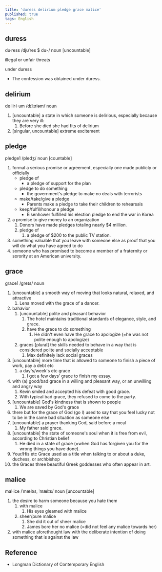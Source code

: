 ```yaml
---
title: 'duress delirium pledge grace malice'
published: true
tags: English
---
```


## duress

du·ress /djʊˈres $ dʊ-/ noun [uncountable]

illegal or unfair threats

under duress

- The confession was obtained under duress.

## delirium

de·lir·i·um /dɪˈlɪriəm/ noun

1. [uncountable] a state in which someone is delirious, especially because
   they are very ill:
   1. Before she died she had fits of delirium
2. [singular, uncountable] extreme excitement

## pledge

pledge1 /pledʒ/ noun [countable]

1. formal a serious promise or agreement, especially one made publicly or
   officially
   - pledge of
     - a pledge of support for the plan
   - pledge to do something
     - the government's pledge to make no deals with terrorists
   - make/take/give a pledge
     - Parents make a pledge to take their children to rehearsals
   - keep/fulfil/honour a pledge
     - Eisenhower fulfilled his election pledge to end the war in Korea
2. a promise to give money to an organization
   1. Donors have made pledges totaling nearly $4 million.
   2. pledge of
      1. a pledge of $200 to the public TV station.
3. something valuable that you leave with someone else as proof that you will do
   what you have agreed to do
4. someone who has promised to become a member of a fraternity or sorority at an
   American university.

## grace

grace1 /ɡreɪs/ noun

1. [uncountable] a smooth way of moving that looks natural, relaxed, and attractive
   1. Lena moved with the grace of a dancer.
2. bahavior
   1. [uncountable] polite and pleasant behavior
      1. The hotel maintains traditional standards of elegance, style, and grace.
      2. have the grace to do something
         1. He didn't even have the grace to apologize (=he was not polite
            enough to apologize)
   2. graces [plural] the skills needed to behave in a way that is considered
      polite and socially acceptable
      1. Max definitely lack social graces
3. [uncountable] more time that is allowed to someone to finish a piece of work,
   pay a debt etc
   1. a day's/week's etc grace
      1. I got a few days' grace to finish my essay.
4. with (a) good/bad grace in a willing and pleasant way, or an unwilling and
   angry way
   1. Kevin smiled and accepted his defeat with good grace.
   2. With typical bad grace, they refused to come to the party.
5. [uncountable] God's kindness that is shown to people
   1. We are saved by God's grace
6. there but for the grace of God (go I) used to say that you feel lucky not to
   be in the same bad situation as someone else
7. [uncountable] a prayer thanking God, said before a meal
   1. My father said grace.
8. [uncountable] the state of someone's soul when it is free from evil,
   according to Christian belief
   1. He died in a state of grace (=when God has forgiven you for the wrong
      things you have done).
9. Your/His etc Grace used as a title when talking to or about a duke, duchess,
   or archbishop
10. the Graces three beautiful Greek goddesses who often appear in art.

## malice

mal·ice /ˈmæləs, ˈmælɪs/ noun [uncountable]

1. the desire to harm someone because you hate them
   1. with malice
      1. His eyes gleamed with malice
   2. sheer/pure malice
      1. She did it out of sheer malice
      2. James bore her no malice (=did not feel any malice towards her)
2. with malice aforethought law with the deliberate intention of doing something
   that is against the law

## Reference

- Longman Dictionary of Contemporary English